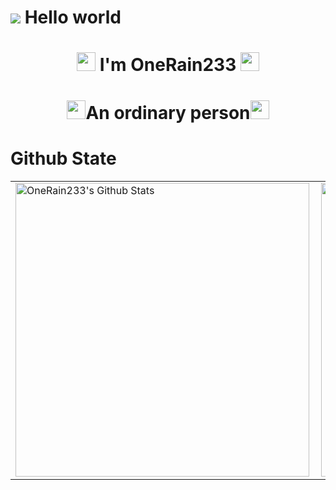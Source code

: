 <div>
 <h1> 
<img src="https://slackmojis.com/emojis/3643-cool-doge/image/1643514389/cool-doge.gif"></img>
Hello world </h1>
</div>

<div>
<h1 align="center">
<img src="https://slackmojis.com/emojis/8268-blob-hype/image/1643514812/blob-hype.gif" width="30" />
    I'm OneRain233
<img src="https://slackmojis.com/emojis/8268-blob-hype/image/1643514812/blob-hype.gif" width="30" />
 </h1>

<div>

<h1 align="center"><img src="https://slackmojis.com/emojis/4594-blob-wave/image/1643514476/blob-wave.gif" width="30" />An ordinary person<img src="https://slackmojis.com/emojis/4594-blob-wave/image/1643514476/blob-wave.gif" width="30"> </h1>
</div>

# Github State

<div>
<a href='https://github.com/Nikolas-as/github-stats-transparent'>

<table>
    <tr>
      <td>
      <img align="left" width="470px" src="https://github-readme-stats.vercel.app/api?username=OneRain233&include_all_commits=true&count_private=true&show_icons=true&line_height=20&title_color=7A7ADB&icon_color=2234AE&text_color=D3D3D3&bg_color=0,000000,130F40" alt="OneRain233's Github Stats">
      </td>
        <td><img width="470px" align="rigth" src="https://github-readme-stats.vercel.app/api/top-langs/?username=OneRain233&layout=compact&&hide=javascript,html,css&count_private=true&show_icons=true&line_height=20&title_color=7A7ADB&icon_color=2234AE&text_color=D3D3D3&bg_color=0,000000,130F40"/></td> 
    </tr>   
</table>
</a> 
</div>
